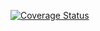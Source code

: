 [![Coverage Status](https://coveralls.io/repos/github/Nadi13/Kosmos/badge.svg?branch=rotate)](https://coveralls.io/github/Nadi13/Kosmos?branch=rotate)

